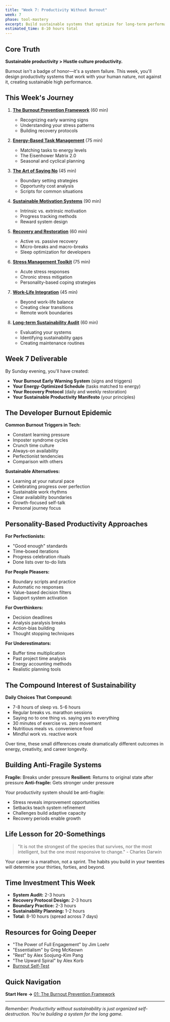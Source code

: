 ```yaml
---
title: "Week 7: Productivity Without Burnout"
week: 7
phase: tool-mastery
excerpt: Build sustainable systems that optimize for long-term performance over short-term sprints.
estimated_time: 8-10 hours total
---
```


## Core Truth

**Sustainable productivity > Hustle culture productivity.**

Burnout isn't a badge of honor—it's a system failure. This week, you'll design productivity systems that work with your human nature, not against it, creating sustainable high performance.

## This Week's Journey

1. [**The Burnout Prevention Framework**](./01-burnout-prevention) (60 min)
   - Recognizing early warning signs
   - Understanding your stress patterns
   - Building recovery protocols

2. [**Energy-Based Task Management**](./02-energy-task-management) (75 min)
   - Matching tasks to energy levels
   - The Eisenhower Matrix 2.0
   - Seasonal and cyclical planning

3. [**The Art of Saying No**](./03-saying-no) (45 min)
   - Boundary setting strategies
   - Opportunity cost analysis
   - Scripts for common situations

4. [**Sustainable Motivation Systems**](./04-motivation-systems) (90 min)
   - Intrinsic vs. extrinsic motivation
   - Progress tracking methods
   - Reward system design

5. [**Recovery and Restoration**](./05-recovery-restoration) (60 min)
   - Active vs. passive recovery
   - Micro-breaks and macro-breaks
   - Sleep optimization for developers

6. [**Stress Management Toolkit**](./06-stress-management) (75 min)
   - Acute stress responses
   - Chronic stress mitigation
   - Personality-based coping strategies

7. [**Work-Life Integration**](./07-work-life-integration) (45 min)
   - Beyond work-life balance
   - Creating clear transitions
   - Remote work boundaries

8. [**Long-term Sustainability Audit**](./08-sustainability-audit) (60 min)
   - Evaluating your systems
   - Identifying sustainability gaps
   - Creating maintenance routines

## Week 7 Deliverable

By Sunday evening, you'll have created:

- **Your Burnout Early Warning System** (signs and triggers)
- **Your Energy-Optimized Schedule** (tasks matched to energy)
- **Your Recovery Protocol** (daily and weekly restoration)
- **Your Sustainable Productivity Manifesto** (your principles)

## The Developer Burnout Epidemic

**Common Burnout Triggers in Tech:**

- Constant learning pressure
- Imposter syndrome cycles
- Crunch time culture
- Always-on availability
- Perfectionist tendencies
- Comparison with others

**Sustainable Alternatives:**

- Learning at your natural pace
- Celebrating progress over perfection
- Sustainable work rhythms
- Clear availability boundaries
- Growth-focused self-talk
- Personal journey focus

## Personality-Based Productivity Approaches

**For Perfectionists:**

- "Good enough" standards
- Time-boxed iterations
- Progress celebration rituals
- Done lists over to-do lists

**For People Pleasers:**

- Boundary scripts and practice
- Automatic no responses
- Value-based decision filters
- Support system activation

**For Overthinkers:**

- Decision deadlines
- Analysis paralysis breaks
- Action-bias building
- Thought stopping techniques

**For Underestimators:**

- Buffer time multiplication
- Past project time analysis
- Energy accounting methods
- Realistic planning tools

## The Compound Interest of Sustainability

**Daily Choices That Compound:**

- 7-8 hours of sleep vs. 5-6 hours
- Regular breaks vs. marathon sessions
- Saying no to one thing vs. saying yes to everything
- 30 minutes of exercise vs. zero movement
- Nutritious meals vs. convenience food
- Mindful work vs. reactive work

Over time, these small differences create dramatically different outcomes in energy, creativity, and career longevity.

## Building Anti-Fragile Systems

**Fragile:** Breaks under pressure
**Resilient:** Returns to original state after pressure
**Anti-fragile:** Gets stronger under pressure

Your productivity system should be anti-fragile:

- Stress reveals improvement opportunities
- Setbacks teach system refinement
- Challenges build adaptive capacity
- Recovery periods enable growth

## Life Lesson for 20-Somethings

> "It is not the strongest of the species that survives, nor the most intelligent, but the one most responsive to change." - Charles Darwin

Your career is a marathon, not a sprint. The habits you build in your twenties will determine your thirties, forties, and beyond.

## Time Investment This Week

- **System Audit:** 2-3 hours
- **Recovery Protocol Design:** 2-3 hours
- **Boundary Practice:** 2-3 hours
- **Sustainability Planning:** 1-2 hours
- **Total:** 8-10 hours (spread across 7 days)

## Resources for Going Deeper

- "The Power of Full Engagement" by Jim Loehr
- "Essentialism" by Greg McKeown
- "Rest" by Alex Soojung-Kim Pang
- "The Upward Spiral" by Alex Korb
- [Burnout Self-Test](https://www.mindgarden.com/117-maslach-burnout-toolkit)

## Quick Navigation

**Start Here →** [01: The Burnout Prevention Framework](./01-burnout-prevention)

---

_Remember: Productivity without sustainability is just organized self-destruction. You're building a system for the long game._
